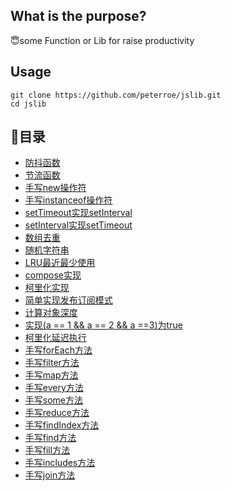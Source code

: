 ## What is the purpose?

😇some Function or Lib for raise productivity

## Usage
```shell
git clone https://github.com/peterroe/jslib.git
cd jslib
```
## 📖目录

* [防抖函数](https://github.com/peterroe/jslib/blob/master/debounce.js)
* [节流函数](https://github.com/peterroe/jslib/blob/master/throttle.js)
* [手写new操作符](https://github.com/peterroe/jslib/blob/master/new.js)
* [手写instanceof操作符](https://github.com/peterroe/jslib/blob/master/instanceof.js)
* [setTimeout实现setInterval](https://github.com/peterroe/jslib/blob/master/mySetInterval.js)
* [setInterval实现setTimeout](https://github.com/peterroe/jslib/blob/master/mySetTimeout.js)
* [数组去重](https://github.com/peterroe/jslib/blob/master/arrayDeDuplication.js)
* [随机字符串](https://github.com/peterroe/jslib/blob/master/randomStr.js)
* [LRU最近最少使用](https://github.com/peterroe/jslib/blob/master/lru.js)
* [compose实现](https://github.com/peterroe/jslib/blob/master/compose.js)
* [柯里化实现](https://github.com/peterroe/jslib/blob/master/currying.js)
* [简单实现发布订阅模式](https://github.com/peterroe/jslib/blob/master/pubSub.js)
* [计算对象深度](https://github.com/peterroe/jslib/blob/master/objDepth.js)
* [实现(a == 1 && a == 2 && a ==3)为true](https://github.com/peterroe/jslib/blob/master/wtf.js)
* [柯里化延迟执行](https://github.com/peterroe/jslib/blob/master/curryInfinity.js)
* [手写forEach方法](https://github.com/peterroe/jslib/blob/master/forEach.js)
* [手写filter方法](https://github.com/peterroe/jslib/blob/master/filter.js)
* [手写map方法](https://github.com/peterroe/jslib/blob/master/map.js)
* [手写every方法](https://github.com/peterroe/jslib/blob/master/every.js)
* [手写some方法](https://github.com/peterroe/jslib/blob/master/some.js)
* [手写reduce方法](https://github.com/peterroe/jslib/blob/master/some.js)
* [手写findIndex方法](https://github.com/peterroe/jslib/blob/master/findIndex.js)
* [手写find方法](https://github.com/peterroe/jslib/blob/master/find.js)
* [手写fill方法](https://github.com/peterroe/jslib/blob/master/fill.js)
* [手写includes方法](https://github.com/peterroe/jslib/blob/master/includes.js)
* [手写join方法](https://github.com/peterroe/jslib/blob/master/join.js)